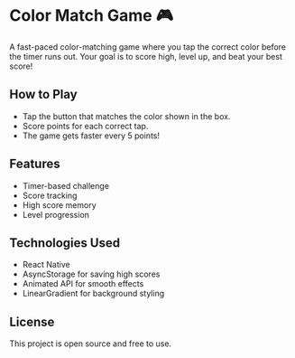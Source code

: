 # Color Match Game 🎮

A fast-paced color-matching game where you tap the correct color before the timer runs out. Your goal is to score high, level up, and beat your best score!

## How to Play
- Tap the button that matches the color shown in the box.
- Score points for each correct tap.
- The game gets faster every 5 points!

## Features
- Timer-based challenge
- Score tracking
- High score memory
- Level progression

## Technologies Used
- React Native
- AsyncStorage for saving high scores
- Animated API for smooth effects
- LinearGradient for background styling

## License
This project is open source and free to use.
